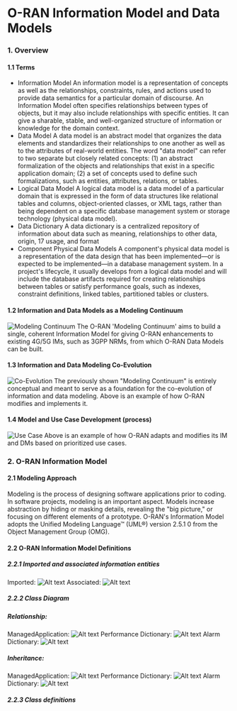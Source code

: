 # O-RAN Information Model and Data Models
### 1. Overview
#### 1.1 Terms
* Information Model 
An information model is a representation of concepts as well as the relationships, constraints, rules, and actions used to provide data semantics for a particular domain of discourse. An Information Model often specifies relationships between types of objects, but it may also include relationships with specific entities. It can give a sharable, stable, and well-organized structure of information or knowledge for the domain context.
*  Data Model
A data model is an abstract model that organizes the data elements and standardizes their relationships to one another as well as to the attributes of real-world entities. The word "data model" can refer to two separate but closely related concepts: (1) an abstract formalization of the objects and relationships that exist in a specific application domain; (2) a set of concepts used to define such formalizations, such as entities, attributes, relations, or tables.
* Logical Data Model
A logical data model is a data model of a particular domain that is expressed in the form of data structures like relational tables and columns, object-oriented classes, or XML tags, rather than being dependent on a specific database management system or storage technology (physical data model).
* Data Dictionary
A data dictionary is a centralized repository of information about data such as meaning, relationships to other data, origin, 17 usage, and format
* Component Physical Data Models
A component's physical data model is a representation of the data design that has been implemented—or is expected to be implemented—in a database management system. In a project's lifecycle, it usually develops from a logical data model and will include the database artifacts required for creating relationships between tables or satisfy performance goals, such as indexes, constraint definitions, linked tables, partitioned tables or clusters.
#### 1.2 Information and Data Models as a Modeling Continuum
![Modeling Continuum](Assets/figure1.png)
The O-RAN 'Modeling Continuum' aims to build a single, coherent Information Model for giving O-RAN enhancements to existing 4G/5G IMs, such as 3GPP NRMs, from which O-RAN Data Models can be built.
#### 1.3 Information and Data Modeling Co-Evolution
![Co-Evolution](Assets/figure2.png)
The previously shown "Modeling Continuum" is entirely conceptual and meant to serve as a foundation for the co-evolution of information and data modeling. Above is an example of how O-RAN modifies and implements it.
#### 1.4 Model and Use Case Development (process)
![Use Case](Assets/figure3.png)
Above is an example of how O-RAN adapts and modifies its IM and DMs based on prioritized use cases.

### 2. O-RAN Information Model
#### 2.1 Modeling Approach
Modeling is the process of designing software applications prior to coding. In software projects, modeling is an important aspect. Models increase abstraction by hiding or masking details, revealing the "big picture," or focusing on different elements of a prototype. O-RAN's Information Model adopts the Unified Modeling Language™ (UML®) version 2.5.1 0 from the Object Management Group (OMG). 
#### 2.2 O-RAN Information Model Definitions
##### 2.2.1 Imported and associated information entities
Imported:
![Alt text](Assets/figure4.png)
Associated:
![Alt text](Assets/figure5.png)
##### 2.2.2 Class Diagram
##### Relationship:
ManagedApplication:
![Alt text](Assets/figure6.png)
Performance Dictionary:
![Alt text](Assets/figure7.png)
Alarm Dictionary:
![Alt text](Assets/figure8.png)

##### Inheritance:
ManagedApplication:
![Alt text](Assets/image.png)
Performance Dictionary:
![Alt text](Assets/image-1.png)
Alarm Dictionary:
![Alt text](Assets/image-2.png)

##### 2.2.3 Class definitions
